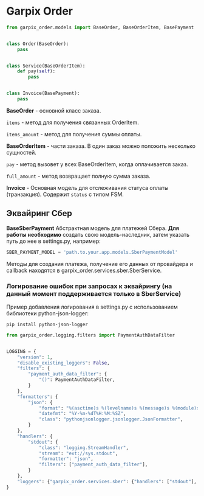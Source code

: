 # Garpix Order

```python
from garpix_order.models import BaseOrder, BaseOrderItem, BasePayment


class Order(BaseOrder):
    pass


class Service(BaseOrderItem):
    def pay(self):
        pass


class Invoice(BasePayment):
    pass
```

**BaseOrder** - основной класс заказа.

`items` - метод для получения связанных OrderItem.

`items_amount` - метод для получения суммы оплаты.

**BaseOrderItem** - части заказа. В один заказ можно положить несколько сущностей.

`pay` - метод вызовет у всех BaseOrderItem, когда оплачивается заказ.

`full_amount` - метод возвращает полную сумма заказа. 

**Invoice** - Основная модель для отслеживания статуса оплаты (транзакция). Содержит `status` с типом FSM.

## Эквайринг Сбер

**BaseSberPayment** Абстрактная модель для платежей Сбера. **Для работы необходимо** создать свою модель-наследник,
затем указать путь до нее в settings.py, например:
```python
SBER_PAYMENT_MODEL = 'path.to.your.app.models.SberPaymentModel'
```

Методы для создания платежа, получение его данных от провайдера и callback
находятся в garpix_order.services.sber.SberService.

### Логирование ошибок при запросах к эквайрингу (на данный момент поддерживается только в SberService)

Пример добавления логирования в settings.py с использованием библиотеки python-json-logger:

```commandline
pip install python-json-logger
```

```python
from garpix_order.logging.filters import PaymentAuthDataFilter


LOGGING = {
    "version": 1,
    "disable_existing_loggers": False,
    "filters": {
        "payment_auth_data_filter": {
            "()": PaymentAuthDataFilter,
        }
    },
    "formatters": {
        "json": {
            "format": "%(asctime)s %(levelname)s %(message)s %(module)s",
            "datefmt": "%Y-%m-%dT%H:%M:%SZ",
            "class": "pythonjsonlogger.jsonlogger.JsonFormatter",
        }
    },
    "handlers": {
        "stdout": {
            "class": "logging.StreamHandler",
            "stream": "ext://sys.stdout",
            "formatter": "json",
            "filters": ["payment_auth_data_filter"],
        }
    },
    "loggers": {"garpix_order.services.sber": {"handlers": ["stdout"], "level": "INFO", "propagate": False}},
}
```
